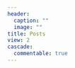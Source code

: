 ```yaml
---
header:
  caption: ""
  image: ""
title: Posts
view: 2
cascade: 
  commentable: true
---
```


